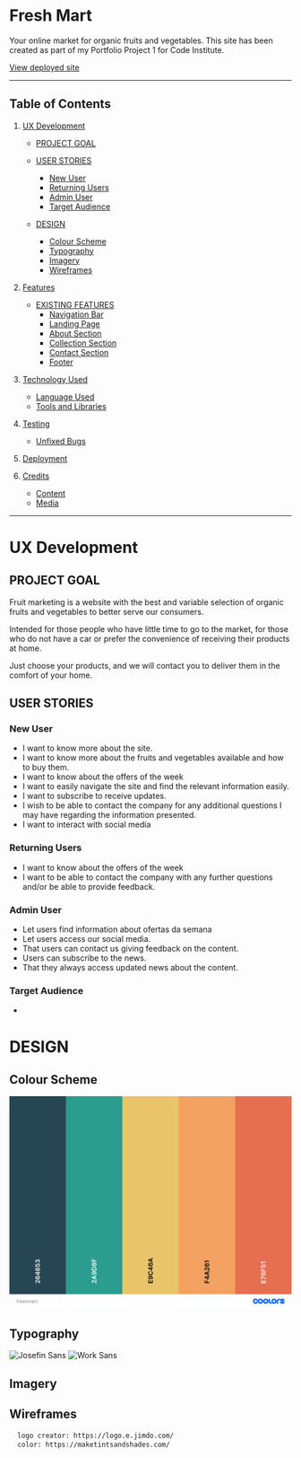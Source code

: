 # **Fresh Mart**
Your online market for organic fruits and vegetables.
This site has been created as part of my Portfolio Project 1 for Code Institute.


[View deployed site](https://freshmart)

- - -

## **Table of Contents**

1. [UX Development](#ux-development)
    * [PROJECT GOAL](#project-goal)

    * [USER STORIES](#user-stories)
        * [New User](#new-user)
        * [Returning Users](#returning-users)
        * [Admin User](#admin-user)
        * [Target Audience](#target-audience)

    * [DESIGN](#design)
        * [Colour Scheme](#colour-scheme)
        * [Typography](#typography)
        * [Imagery](#imagery)
        * [Wireframes](#wireframes)
      
2. [Features](#features)  
    * [EXISTING FEATURES](#existing-features)
        * [Navigation Bar](#navigation-bar)
        * [Landing Page](#landing-page)
        * [About Section](#about-section)
        * [Collection Section](#collection-section)
        * [Contact Section](#contact-section)
        * [Footer](#footer)
        
3. [Technology Used](#technology-used)  
    * [Language Used](#language-used)
    * [Tools and Libraries](#tools-and-libraries)

4. [Testing](#testing)
    * [Unfixed Bugs](#unfixed-bugs)

5. [Deployment](#deployment)  
  
6. [Credits](#credits)  
    * [Content](#content)
    * [Media](#media)  

- - -

# **UX Development**
## **PROJECT GOAL**

Fruit marketing is a website with the best and variable selection of organic fruits and vegetables to better serve our consumers.

Intended for those people who have little time to go to the market, for those who do not have a car or prefer the convenience of receiving their products at home.

Just choose your products, and we will contact you to deliver them in the comfort of your home.

## **USER STORIES**

### **New User**
* I want to know more about the site.
* I want to know more about the fruits and vegetables available and how to buy them.
* I want to know about the offers of the week
* I want to easily navigate the site and find the relevant information easily.
* I want to subscribe to receive updates.
* I wish to be able to contact the company for any additional questions I may have regarding the information presented.
* I want to interact with social media


### **Returning Users**
* I want to know about the offers of the week
* I want to be able to contact the company with any further questions and/or be able to provide feedback.


### **Admin User**
* Let users find information about ofertas da semana
* Let users access our social media.
* That users can contact us giving feedback on the content.
* Users can subscribe to the news.
* That they always access updated news about the content.    
       
### **Target Audience**
* 

# **DESIGN**
## **Colour Scheme**
![Colour Pallete](./documentation/freshmart.png)

## **Typography**
![Josefin Sans](./documentation/josefin_sans.png)
![Work Sans](./documentation/work_sans.png)


## **Imagery**

## **Wireframes**
      logo creator: https://logo.e.jimdo.com/
      color: https://maketintsandshades.com/